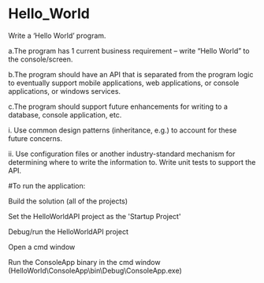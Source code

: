 # Hello_World
Write a ‘Hello World’ program.

a.The program has 1 current business requirement – write “Hello World” to the console/screen.

b.The program should have an API that is separated from the program logic to eventually support mobile applications, web applications, or console applications, or windows services.

c.The program should support future enhancements for writing to a database, console application, etc.

i.  Use common design patterns (inheritance, e.g.) to account for these future concerns.

ii. Use configuration files or another industry-standard mechanism for determining where to write the information to.
Write unit tests to support the API.

#To run the application:

Build the solution (all of the projects)

Set the HelloWorldAPI project as the 'Startup Project'

Debug/run the HelloWorldAPI project

Open a cmd window

Run the ConsoleApp binary in the cmd window (HelloWorld\ConsoleApp\bin\Debug\ConsoleApp.exe)


